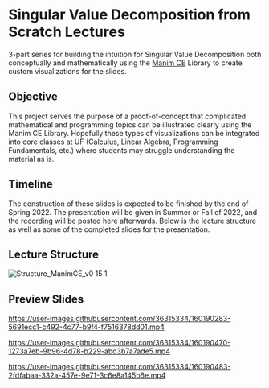 # Singular Value Decomposition from Scratch Lectures

3-part series for building the intuition for Singular Value Decomposition both conceptually and mathematically using the [Manim CE](https://www.manim.community/) Library to create custom visualizations for the slides.

## Objective

This project serves the purpose of a proof-of-concept that complicated mathematical and programming topics can be illustrated clearly using the Manim CE Library. Hopefully these types of visualizations can be integrated into core classes at UF (Calculus, Linear Algebra, Programming Fundamentals, etc.) where students may struggle understanding the material as is.

## Timeline

The construction of these slides is expected to be finished by the end of Spring 2022. The presentation will be given in Summer or Fall of 2022, and the recording will be posted here afterwards. Below is the lecture structure as well as some of the completed slides for the presentation.

## Lecture Structure

![Structure_ManimCE_v0 15 1](https://user-images.githubusercontent.com/36315334/160191222-84413402-0316-4aa6-a286-baefdff1bb80.png)


## Preview Slides

https://user-images.githubusercontent.com/36315334/160190283-5691ecc1-c492-4c77-b9f4-f7516378dd01.mp4

https://user-images.githubusercontent.com/36315334/160190470-1273a7eb-9b96-4d78-b229-abd3b7a7ade5.mp4

https://user-images.githubusercontent.com/36315334/160190483-2fdfabaa-332a-457e-9e71-3c6e8a145b6e.mp4



